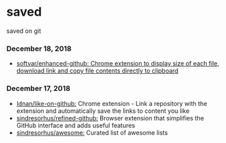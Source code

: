 # saved
saved on git



### December 18, 2018 
- [softvar/enhanced-github: Chrome extension to display size of each file, download link and copy file contents directly to clipboard](https://github.com/softvar/enhanced-github) 
### December 17, 2018 
- [Idnan/like-on-github:](https://github.com/Idnan/like-on-github)  Chrome extension - Link a repository with the extension and automatically save the links to content you like
- [sindresorhus/refined-github:](https://github.com/sindresorhus/refined-github)  Browser extension that simplifies the GitHub interface and adds useful features
- [sindresorhus/awesome:](https://github.com/sindresorhus/awesome)  Curated list of awesome lists
